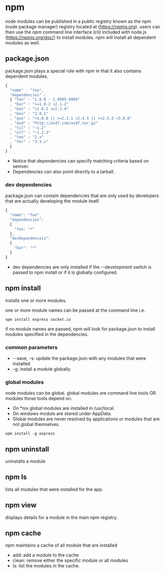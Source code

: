 # npm

node modules can be published in a public registry known as the npm (node package manager) registry located at (https://npmjs.org). users can then use the _npm_ command line interface (cli) included with node.js (https://npmjs.org/doc/) to install modules. npm will install all dependent modules as well.

## package.json
package.json plays a special role with npm in that it also contains dependent modules.

```javascript
{ 
  "name" : "foo",
  "dependencies" :
  { "foo" : "1.0.0 - 2.9999.9999"
  , "bar" : ">=1.0.2 <2.1.2"
  , "baz" : ">1.0.2 <=2.3.4"
  , "boo" : "2.0.1"
  , "qux" : "<1.0.0 || >=2.3.1 <2.4.5 || >=2.5.2 <3.0.0"
  , "asd" : "http://asdf.com/asdf.tar.gz"
  , "til" : "~1.2"
  , "elf" : "~1.2.3"
  , "two" : "2.x"
  , "thr" : "3.3.x"
  }
}
```
* Notice that dependencies can specify matching criteria based on semver.
* Dependencies can also point directly to a tarball.

### dev dependencies
package.json can contain dependencies that are only used by developers that are actually developing the module itself. 

```javascript
{
  "name": "foo",
  "dependencies": 
  {
    "foo: "*"
  },
  "devDependenceis":
  {
    "bar": "*"
  }
}
```
* dev dependencies are only installed if the --development switch is passed to npm install or if it is globally configured.

## npm install
installs one or more modules.

one or more module names can be passed at the command line i.e.

```text
npm install express socket.io
```

if no module names are passed, npm will look for package.json to install modules specified in the dependencies.

### common parameters
* --save, -s: update the package.json with any modules that were installed
* -g: install a module globally. 

### global modules
node modules can be global. global modules are command line tools OR modules those tools depend on. 
* On *nix global modules are installed in /usr/local. 
* On windows module are stored under AppData.
* Global modules are never resolved by applications or modules that are not global themselves.

```text
npm install -g express
```

## npm uninstall 
uninstalls a module

## npm ls
lists all modules that were installed for the app.

## npm view <module>
displays details for a module in the main npm registry.

## npm cache
npm maintains a cache of all module that are installed
* add: add a module to the cache
* clean: remove either the specific module or all modules
* ls: list the modules in the cache.





